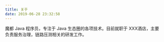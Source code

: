 ```yaml
---
title: 关于
date: 2019-06-28 23:32:58
---
```

魔都 Java 程序员，专注于 Java 生态圈的各项技术。目前就职于 XXX酒店，主要负责服务治理，链路压测相关的研发工作。

